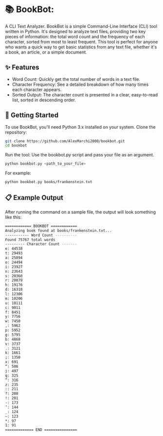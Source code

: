 # 📚 BookBot:
A CLI Text Analyzer. BookBot is a simple Command-Line Interface (CLI) tool written in Python. It's designed to analyze text files, providing two key pieces of information: the total word count and the frequency of each character, sorted from most to least frequent. This tool is perfect for anyone who wants a quick way to get basic statistics from any text file, whether it's a book, an article, or a simple document.

## ✨ Features
- Word Count: Quickly get the total number of words in a text file.
- Character Frequency: See a detailed breakdown of how many times each character appears.
- Sorted Output: The character count is presented in a clear, easy-to-read list, sorted in descending order.

## 🚀 Getting Started
To use BookBot, you'll need Python 3.x installed on your system.
Clone the repository:
```bash
git clone https://github.com/AlexMarchi2000/bookbot.git
cd bookbot
```
Run the tool:
Use the bookbot.py script and pass your file as an argument.
```bash
python bookbot.py <path_to_your_file>
```
For example:
```bash
python bookbot.py books/frankenstein.txt
```

## 📋 Example Output
After running the command on a sample file, the output will look something like this:
```bash
============ BOOKBOT ============
Analyzing book found at books/frankenstein.txt...
----------- Word Count ----------
Found 75767 total words
--------- Character Count -------
e: 44538
t: 29493
a: 25894
o: 24494
i: 23927
n: 23643
s: 20360
r: 20079
h: 19176
d: 16318
l: 12306
m: 10206
u: 10111
c: 9011
f: 8451
y: 7756
w: 7450
,: 5962
p: 5952
g: 5795
b: 4868
v: 3737
.: 3121
k: 1661
;: 1350
x: 691
“: 506
j: 497
q: 325
”: 316
z: 235
:: 211
?: 208
!: 201
-: 173
’: 144
_: 124
—: 123
*: 97
1: 91
============= END ===============
```
